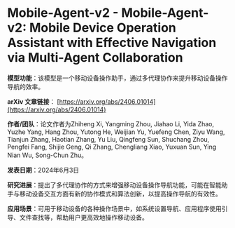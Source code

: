 # Mobile-Agent-v2 - Mobile-Agent-v2: Mobile Device Operation Assistant with Effective Navigation via Multi-Agent Collaboration

**模型功能**：该模型是一个移动设备操作助手，通过多代理协作来提升移动设备操作导航的效率。

**arXiv 文章链接**：
[https://arxiv.org/abs/2406.01014](https://arxiv.org/abs/2406.01014)

**作者/团队**：论文作者为Zhiheng Xi, Yangming Zhou, Jiahao Li, Yida Zhao, Yuzhe Yang, Hang Zhou, Yutong He, Weijian Yu, Yuefeng Chen, Ziyu Wang, Tianjun Zhang, Haotian Zhang, Yu Liu, Qingfeng Sun, Shuchang Zhou, Pengfei Fang, Shijie Geng, Qi Zhang, Chengliang Xiao, Yuxuan Sun, Ying Nian Wu, Song-Chun Zhu。

**发表日期**：2024年6月3日

**研究进展**：提出了多代理协作的方式来增强移动设备操作导航功能，可能在智能助手与移动设备交互方面有新的协作模式和算法创新，以提高操作导航的有效性。

**应用场景**：可用于移动设备的各种操作场景中，如系统设置导航、应用程序使用引导、文件查找等，帮助用户更高效地操作移动设备。